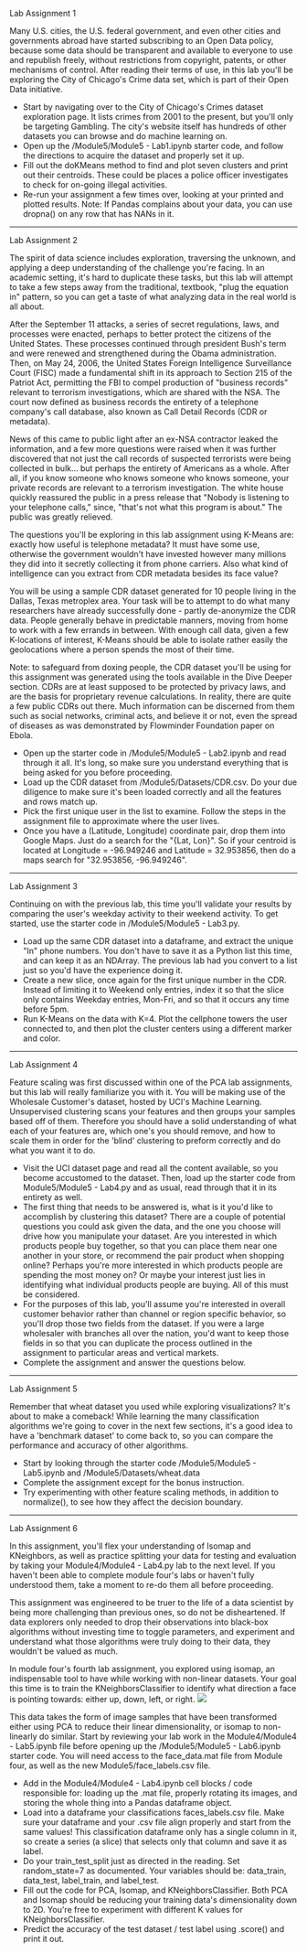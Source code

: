 Lab Assignment 1

Many U.S. cities, the U.S. federal government, and even other cities and governments abroad have started subscribing to an Open Data policy, because some data should be transparent and available to everyone to use and republish freely, without restrictions from copyright, patents, or other mechanisms of control. After reading their terms of use, in this lab you'll be exploring the City of Chicago's Crime data set, which is part of their Open Data initiative.

- Start by navigating over to the City of Chicago's Crimes dataset exploration page. It lists crimes from 2001 to the present, but you'll only be targeting Gambling. The city's website itself has hundreds of other datasets you can browse and do machine learning on.
- Open up the /Module5/Module5 - Lab1.ipynb starter code, and follow the directions to acquire the dataset and properly set it up.
- Fill out the doKMeans method to find and plot seven clusters and print out their centroids. These could be places a police officer investigates to check for on-going illegal activities.
- Re-run your assignment a few times over, looking at your printed and plotted results. 
Note: If Pandas complains about your data, you can use dropna() on any row that has NANs in it.

----------------------------

Lab Assignment 2

The spirit of data science includes exploration, traversing the unknown, and applying a deep understanding of the challenge you're facing. In an academic setting, it's hard to duplicate these tasks, but this lab will attempt to take a few steps away from the traditional, textbook, "plug the equation in" pattern, so you can get a taste of what analyzing data in the real world is all about.

After the September 11 attacks, a series of secret regulations, laws, and processes were enacted, perhaps to better protect the citizens of the United States. These processes continued through president Bush's term and were renewed and strengthened during the Obama administration. Then, on May 24, 2006, the United States Foreign Intelligence Surveillance Court (FISC) made a fundamental shift in its approach to Section 215 of the Patriot Act, permitting the FBI to compel production of "business records" relevant to terrorism investigations, which are shared with the NSA. The court now defined as business records the entirety of a telephone company's call database, also known as Call Detail Records (CDR or metadata).

News of this came to public light after an ex-NSA contractor leaked the information, and a few more questions were raised when it was further discovered that not just the call records of suspected terrorists were being collected in bulk... but perhaps the entirety of Americans as a whole. After all, if you know someone who knows someone who knows someone, your private records are relevant to a terrorism investigation. The white house quickly reassured the public in a press release that "Nobody is listening to your telephone calls," since, "that's not what this program is about." The public was greatly relieved.

The questions you'll be exploring in this lab assignment using K-Means are: exactly how useful is telephone metadata? It must have some use, otherwise the government wouldn't have invested however many millions they did into it secretly collecting it from phone carriers. Also what kind of intelligence can you extract from CDR metadata besides its face value?

You will be using a sample CDR dataset generated for 10 people living in the Dallas, Texas metroplex area. Your task will be to attempt to do what many researchers have already successfully done - partly de-anonymize the CDR data. People generally behave in predictable manners, moving from home to work with a few errands in between. With enough call data, given a few K-locations of interest, K-Means should be able to isolate rather easily the geolocations where a person spends the most of their time.

Note: to safeguard from doxing people, the CDR dataset you'll be using for this assignment was generated using the tools available in the Dive Deeper section. CDRs are at least supposed to be protected by privacy laws, and are the basis for proprietary revenue calculations. In reality, there are quite a few public CDRs out there. Much information can be discerned from them such as social networks, criminal acts, and believe it or not, even the spread of diseases as was demonstrated by Flowminder Foundation paper on Ebola.  

- Open up the starter code in /Module5/Module5 - Lab2.ipynb and read through it all. It's long, so make sure you understand everything that is being asked for you before proceeding.
- Load up the CDR dataset from /Module5/Datasets/CDR.csv. Do your due diligence to make sure it's been loaded correctly and all the features and rows match up.
- Pick the first unique user in the list to examine. Follow the steps in the assignment file to approximate where the user lives.
- Once you have a (Latitude, Longitude) coordinate pair, drop them into Google Maps. Just do a search for the "{Lat, Lon}". So if your centroid is located at Longitude = -96.949246 and Latitude = 32.953856, then do a maps search for "32.953856, -96.949246".

--------------------------------

Lab Assignment 3

Continuing on with the previous lab, this time you'll validate your results by comparing the user's weekday activity to their weekend activity. To get started, use the starter code in /Module5/Module5 - Lab3.py.

- Load up the same CDR dataset into a dataframe, and extract the unique "In" phone numbers. You don't have to save it as a Python list this time, and can keep it as an NDArray. The previous lab had you convert to a list just so you'd have the experience doing it.
- Create a new slice, once again for the first unique number in the CDR. Instead of limiting it to Weekend only entries, index it so that the slice only contains Weekday entries, Mon-Fri, and so that it occurs any time before 5pm.
- Run K-Means on the data with K=4. Plot the cellphone towers the user connected to, and then plot the cluster centers using a different marker and color.

----------------------------------

Lab Assignment 4

Feature scaling was first discussed within one of the PCA lab assignments, but this lab will really familiarize you with it. You will be making use of the Wholesale Customer's dataset, hosted by UCI's Machine Learning. Unsupervised clustering scans your features and then groups your samples based off of them. Therefore you should have a solid understanding of what each of your features are, which one's you should remove, and how to scale them in order for the 'blind' clustering to preform correctly and do what you want it to do.

- Visit the UCI dataset page and read all the content available, so you become accustomed to the dataset. Then, load up the starter code from Module5/Module5 - Lab4.py and as usual, read through that it in its entirety as well.
- The first thing that needs to be answered is, what is it you'd like to accomplish by clustering this dataset? There are a couple of potential questions you could ask given the data, and the one you choose will drive how you manipulate your dataset. Are you interested in which products people buy together, so that you can place them near one another in your store, or recommend the pair product when shopping online? Perhaps you're more interested in which products people are spending the most money on? Or maybe your interest just lies in identifying what individual products people are buying. All of this must be considered.
- For the purposes of this lab, you'll assume you're interested in overall customer behavior rather than channel or region specific behavior, so you'll drop those two fields from the dataset. If you were a large wholesaler with branches all over the nation, you'd want to keep those fields in so that you can duplicate the process outlined in the assignment to particular areas and vertical markets.
- Complete the assignment and answer the questions below.

------------------------------------

Lab Assignment 5

Remember that wheat dataset you used while exploring visualizations? It's about to make a comeback! While learning the many classification algorithms we're going to cover in the next few sections, it's a good idea to have a 'benchmark dataset' to come back to, so you can compare the performance and accuracy of other algorithms.

- Start by looking through the starter code /Module5/Module5 - Lab5.ipynb and /Module5/Datasets/wheat.data
- Complete the assignment except for the bonus instruction.
- Try experimenting with other feature scaling methods, in addition to normalize(), to see how they affect the decision boundary.

---------------------------------------

Lab Assignment 6

In this assignment, you'll flex your understanding of Isomap and KNeighbors, as well as practice splitting your data for testing and evaluation by taking your Module4/Module4 - Lab4.py lab to the next level. If you haven't been able to complete module four's labs or haven't fully understood them, take a moment to re-do them all before proceeding.

This assignment was engineered to be truer to the life of a data scientist by being more challenging than previous ones, so do not be disheartened. If data explorers only needed to drop their observations into black-box algorithms without investing time to toggle parameters, and experiment and understand what those algorithms were truly doing to their data, they wouldn't be valued as much.

In module four's fourth lab assignment, you explored using isomap, an indispensable tool to have while working with non-linear datasets. Your goal this time is to train the KNeighborsClassifier to identify what direction a face is pointing towards: either up, down, left, or right.
![](https://prod-edxapp.edx-cdn.org/assets/courseware/v1/db4094ea4712d0082cd24971423c1511/asset-v1:Microsoft+DAT210x+1T2018a+type@asset+block/M6L5_Faces.png)


This data takes the form of image samples that have been transformed either using PCA to reduce their linear dimensionality, or isomap to non-linearly do similar. Start by reviewing your lab work in the Module4/Module4 - Lab5.ipynb file before opening up the /Module5/Module5 - Lab6.ipynb starter code. You will need access to the face_data.mat file from Module four, as well as the new Module5/face_labels.csv file.

- Add in the Module4/Module4 - Lab4.ipynb cell blocks / code responsible for: loading up the .mat file, properly rotating its images, and storing the whole thing into a Pandas dataframe object.
- Load into a dataframe your classifications faces_labels.csv file. Make sure your dataframe and your .csv file align properly and start from the same values! This classification dataframe only has a single column in it, so create a series (a slice) that selects only that column and save it as label.
- Do your train_test_split just as directed in the reading. Set random_state=7 as documented. Your variables should be: data_train, data_test, label_train, and label_test.
- Fill out the code for PCA, Isomap, and KNeighborsClassifier. Both PCA and Isomap should be reducing your training data's dimensionality down to 2D. You're free to experiment with different K values for KNeighborsClassifier.
- Predict the accuracy of the test dataset / test label using .score() and print it out.
